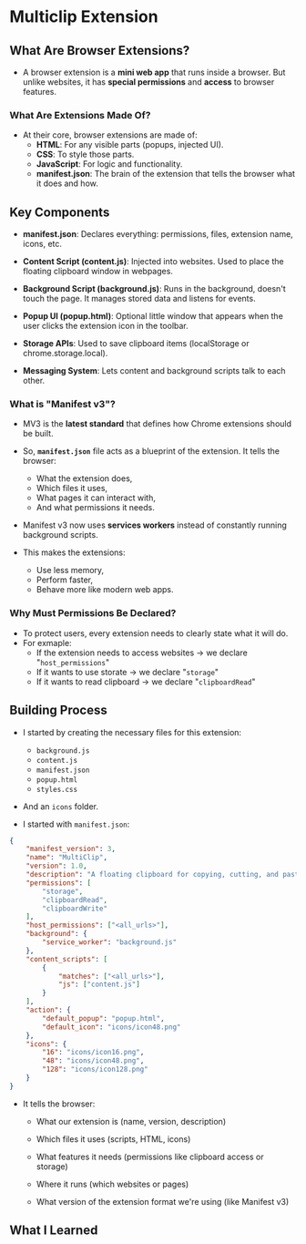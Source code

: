 # Multiclip Extension

## What Are Browser Extensions?

- A browser extension is a **mini web app** that runs inside a browser. But unlike websites, it has **special permissions** and **access** to browser features.

### What Are Extensions Made Of? 

- At their core, browser extensions are made of:
    - **HTML**: For any visible parts (popups, injected UI).
    - **CSS**: To style those parts.
    - **JavaScript**: For logic and functionality.
    - **manifest.json**: The brain of the extension that tells the browser what it does and how.

## Key Components

- **manifest.json**: Declares everything: permissions, files, extension name, icons, etc. 

- **Content Script (content.js)**: Injected into websites. Used to place the floating clipboard window in webpages. 

- **Background Script (background.js)**: Runs in the background, doesn't touch the page. It manages stored data and listens for events. 

- **Popup UI (popup.html)**: Optional little window that appears when the user clicks the extension icon in the toolbar.

- **Storage APIs**: Used to save clipboard items (localStorage or chrome.storage.local).

- **Messaging System**: Lets content and background scripts talk to each other. 

### What is "Manifest v3"?

- MV3 is the **latest standard** that defines how Chrome extensions should be built. 
- So, **`manifest.json`** file acts as a blueprint of the extension. It tells the browser:
    - What the extension does,
    - Which files it uses,
    - What pages it can interact with,
    - And what permissions it needs.

- Manifest v3 now uses **services workers** instead of constantly running background scripts.
- This makes the extensions:
    - Use less memory,
    - Perform faster,
    - Behave more like modern web apps. 

### Why Must Permissions Be Declared?

- To protect users, every extension needs to clearly state what it will do.
- For exmaple:
    - If the extension needs to access websites -> we declare "`host_permissions`"
    - If it wants to use storate -> we declare "`storage`" 
    - If it wants to read clipboard -> we declare "`clipboardRead`"

## Building Process

- I started by creating the necessary files for this extension:
    - `background.js`
    - `content.js`
    - `manifest.json`
    - `popup.html`
    - `styles.css`

- And an `icons` folder.

- I started with `manifest.json`:
```json
{
    "manifest_version": 3,
    "name": "MultiClip",
    "version": 1.0,
    "description": "A floating clipboard for copying, cutting, and pasting text with ease.",
    "permissions": [
        "storage",
        "clipboardRead",
        "clipboardWrite"
    ],
    "host_permissions": ["<all_urls>"],
    "background": {
        "service_worker": "background.js"
    },
    "content_scripts": [
        {
            "matches": ["<all_urls>"],
            "js": ["content.js"]
        }
    ],
    "action": {
        "default_popup": "popup.html",
        "default_icon": "icons/icon48.png"
    }, 
    "icons": {
        "16": "icons/icon16.png",
        "48": "icons/icon48.png",
        "128": "icons/icon128.png"
    }
}
```
- It tells the browser:

    - What our extension is (name, version, description)

    - Which files it uses (scripts, HTML, icons)

    - What features it needs (permissions like clipboard access or storage)

    - Where it runs (which websites or pages)

    - What version of the extension format we're using (like Manifest v3)

## What I Learned